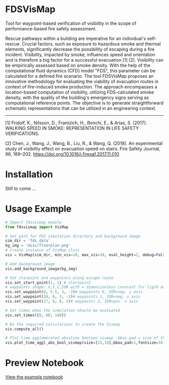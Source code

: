 # FDSVisMap
Tool for waypoint-based verification of visibility in the scope of performance-based fire safety assessment.

Rescue pathways within a building are imperative for an individual's self-rescue. Crucial factors, such as exposure to hazardous smoke and thermal elements, significantly decrease the possibility of escaping during a fire incident. Visibility, impacted by smoke, influences speed and orientation and is therefore a big factor for a successful evacuation [1] [2]. Visibility can be empirically assessed based on smoke density. With the help of the computational fluid dynamics (CFD) model "FDS", this parameter can be calculated for a defined fire scenario. The tool FDSVisMap proposes an innovative methodology for evaluating the viability of evacuation routes in context of fire-induced smoke production. The approach encompasses a location-based computation of visibility, utilizing FDS-calculated smoke density, with the quality of the building's emergency signs serving as computational reference points. The objective is to generate straightforward schematic representations that can be utilized in an engineering context.
***
[1] Fridolf, K., Nilsson, D., Frantzich, H., Ronchi, E., & Arias, S. (2017). WALKING SPEED IN SMOKE: REPRESENTATION IN LIFE SAFETY VERIFICATIONS. 

[2] Chen, J., Wang, J., Wang, B., Liu, R., & Wang, Q. (2018). An experimental study of visibility effect on evacuation speed on stairs. Fire Safety Journal, 96, 189–202. https://doi.org/10.1016/j.firesaf.2017.11.010


# Installation
Still to come ...

# Usage Example
```python
# Import fdsvismap module
from fdsvismap import VisMap

# Set path for FDS simulation directory and background image
sim_dir = 'fds_data'
bg_img = 'misc/floorplan.png'
# Create instance of VisMap class
vis = VisMap(sim_dir, min_vis=10, max_vis=30, eval_height=2, debug=False)

# Add background image
vis.add_background_image(bg_img)

# Set starpoint and waypoints along escape route
vis.set_start_point(1, 1) # startpoint
# waypoints shape: X,Y,C,IOR with = dimensionless constant for ligth emitting (8) and light reflecting (3) signs
vis.set_waypoint(8, 5.5, 3, -2)# waypoints 0, IOR=neg. y axis
vis.set_waypoint(10, 6, 3, -1)# waypoints 1, IOR=neg. x axis
vis.set_waypoint(17, 0, 8, 2)# waypoints 2, IOR=pos. x axis

# Set times when the simulation should be evaluated
vis.set_times([0, 60, 180])

# Do the required calculations to create the Vismap
vis.compute_all()

# Plot time agglomerated absolute boolean vismap -bbox_pad = size of the boxes
vis.plot_time_aggl_abs_bool_vismap(size=[15,10],bbox_pad=1,fontsize=10,display_colorbar=True)
```
# Preview Notebook
[View the example notebook](https://github.com/Haukiy/fdsvismap/blob/main/demo_fds_vismap_nb.ipynb)
